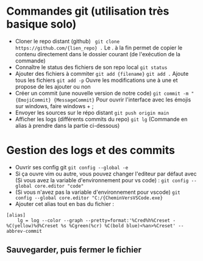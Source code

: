 # Commandes git (utilisation très basique solo)
- Cloner le repo distant (github) 
``` git clone https://github.com/{lien_repo} .``` Le . à la fin permet de copier le contenu directement dans le dossier courant (de l'exécution de la commande)
- Connaître le status des fichiers de son repo local
``` git status ```
- Ajouter des fichiers à commiter 
```git add {filename}```
```git add .``` Ajoute tous les fichiers
```git add -p``` Ouvre les modifications une à une et propose de les ajouter ou non
- Créer un commit (une nouvelle version de notre code)
```git commit -m "{EmojiCommit} {MessageCommit}``` Pour ouvrir l'interface avec les émojis sur windows, faire windows + ;
- Envoyer les sources sur le répo distant
```git push origin main```
- Afficher les logs (différents commits du repo)
```git lg``` (Commande en alias à prendre dans la partie ci-dessous)

# Gestion des logs et des commits
- Ouvrir ses config git
```git config --global -e```
- Si ça ouvre vim ou autre, vous pouvez changer l'editeur par défaut avec (Si vous avez la variable d'environnement pour vs code) : 
```git config --global core.editor "code"```
- (Si vous n'avez pas la variable d'environnement pour vscode)
```git config --global core.editor "C:/{CheminVersVSCode.exe}```
- Ajouter cet alias tout en bas du fichier : 
```
[alias]
	lg = log --color --graph --pretty=format:'%Cred%h%Creset -%C(yellow)%d%Creset %s %Cgreen(%cr) %C(bold blue)<%an>%Creset' --abbrev-commit
```
Sauvegarder, puis fermer le fichier
- 